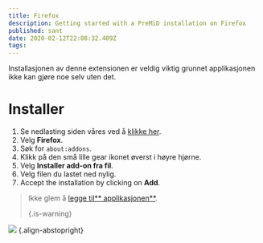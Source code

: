```yaml
---
title: Firefox
description: Getting started with a PreMiD installation on Firefox
published: sant
date: 2020-02-12T22:08:32.409Z
tags:
---
```


Installasjonen av denne extensionen er veldig viktig grunnet applikasjonen ikke kan gjøre noe selv uten det.

# Installer
1. Se nedlasting siden våres ved å  [klikke her](https://premid.app/downloads).
2. Velg **Firefox**.
3. Søk for `about:addons`.
4. Klikk på den små lille gear ikonet øverst i høyre hjørne.
5. Velg **Installer add-on fra fil**.
6. Velg filen du lastet ned nylig.
7. Accept the installation by clicking on **Add**.

> Ikke glem å [legge til** applikasjonen**](/install). 
> 
> {.is-warning}

![](https://img.icons8.com/color/2x/firefox.png) {.align-abstopright}